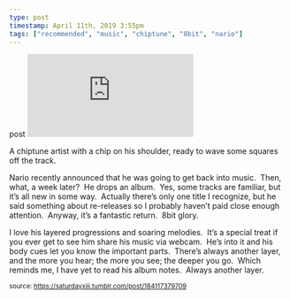```yaml
---
type: post
timestamp: April 11th, 2019 3:55pm
tags: ["recommended", "music", "chiptune", "8bit", "nario"]
---
```

post
<embed type="audio/mpeg" src="https://bandcamp.com/stream_redirect?enc=mp3-128&amp;track_id=4018849524&amp;ts=1618890939&amp;t=f841d275473204a2049ece52e688549cb398c378"></embed>
                    
                                               
A chiptune artist with a chip on his shoulder, ready to wave some squares off the track.  

Nario recently announced that he was going to get back into music.  Then, what, a week later?  He drops an album.  Yes, some tracks are familiar, but it’s all new in some way.  Actually there’s only one title I recognize, but he said something about re-releases so I probably haven’t paid close enough attention.  Anyway, it’s a fantastic return.  8bit glory.

I love his layered progressions and soaring melodies.  It’s a special treat if you ever get to see him share his music via webcam.  He’s into it and his body cues let you know the important parts.  There’s always another layer, and the more you hear; the more you see; the deeper you go.  Which reminds me, I have yet to read his album notes.  Always another layer.
 
                                    
                                
<small>source: https://saturdayxiii.tumblr.com/post/184117379709</small>